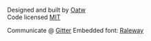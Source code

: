 <!-- markdownlint-disable -->
<footer id="main-footer" class="grid p-small bc-dark">
  <p class="col-12 col-6-m ta-center ta-left-m c-light">
    <span class="o-muted">Designed and built by</span> <a href="https://github.com/oatw" class="link-light td-none">Oatw</a>
    <br class="d-none-m">
    <span class="pl-small-m o-muted">Code licensed </span> <a href="https://github.com/oatw/luda/blob/v{{site.luda.version}}/LICENSE" class="link-light td-none">MIT</a>
  </p>
  <p class="d-none d-block-m col-6 ta-right c-light">
    <span class="o-muted">Communicate @</span> <a class="link-light td-none" href="https://gitter.im/oatw/luda">Gitter</a>
    <span class="pl-small o-muted">Embedded font:</span> <a class="link-light td-none" href="https://fonts.google.com/specimen/Raleway">Raleway</a>
  </p>
</footer>
